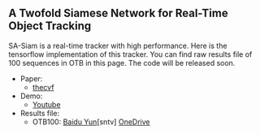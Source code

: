 ## A Twofold Siamese Network for Real-Time Object Tracking

SA-Siam is a real-time tracker with high performance. Here is the tensorflow implementation of this tracker. You can find raw results file of 100 sequences in OTB in this page. The code will be released soon.

- Paper:
  - [thecvf](http://openaccess.thecvf.com/content_cvpr_2018/papers/He_A_Twofold_Siamese_CVPR_2018_paper.pdf)
- Demo:
  - [Youtube](https://youtu.be/b-EqbESSeFk)
- Results file: 
  - OTB100: [Baidu Yun](https://pan.baidu.com/s/1Kf4l8TVclqVSpIfyXVrqmg)[sntv] [OneDrive](https://1drv.ms/u/s!ApwLWchS_V_5kS5FmC0wgWJgru54)


